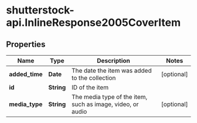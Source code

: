# shutterstock-api.InlineResponse2005CoverItem

## Properties
Name | Type | Description | Notes
------------ | ------------- | ------------- | -------------
**added_time** | **Date** | The date the item was added to the collection | [optional] 
**id** | **String** | ID of the item | 
**media_type** | **String** | The media type of the item, such as image, video, or audio | [optional] 


